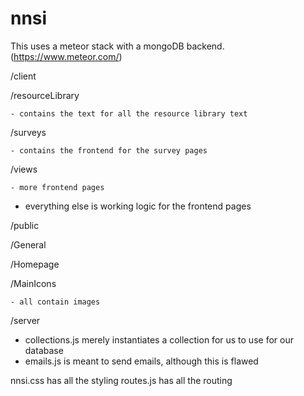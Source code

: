 # nnsi

This uses a meteor stack with a mongoDB backend. (https://www.meteor.com/)

/client

  /resourceLibrary
  
    - contains the text for all the resource library text
  /surveys
  
    - contains the frontend for the survey pages
  /views
  
    - more frontend pages
    
  - everything else is working logic for the frontend pages
  
/public

  /General
  
  /Homepage
  
  /MainIcons
  
    - all contain images

/server

  - collections.js merely instantiates a collection for us to use for our database
  - emails.js is meant to send emails, although this is flawed
  
nnsi.css has all the styling
routes.js has all the routing

  

